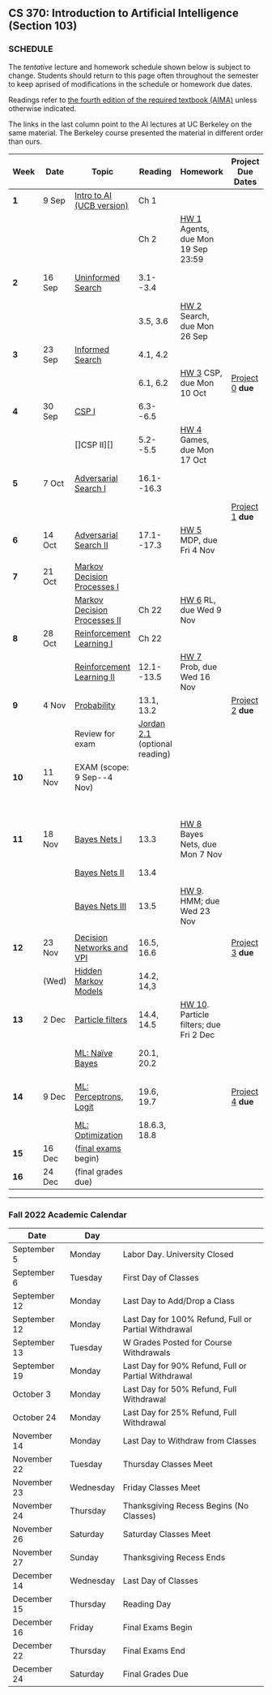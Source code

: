 ## CS 370: Introduction to Artificial Intelligence (Section 103)

### SCHEDULE

The *tentative* lecture and homework schedule shown below is subject to change.  Students should return to this page often throughout the semester to keep aprised of modifications in the schedule or homework due dates.

Readings refer to [the fourth edition of the required textbook (AIMA)](https://www.amazon.com/gp/product/0134610997/ref=as_li_tl?ie=UTF8&camp=1789&creative=9325&creativeASIN=0134610997&linkCode=as2&tag=typefunc-20&linkId=7b927a65ec495610d347f7c2d096ef14) unless otherwise indicated.

The links in the last column point to the AI lectures at UC Berkeley on the same material.
The Berkeley course presented the material in different order than ours.

<!-- In case you want to watch all of the Berkeley lectures in their original order, I made -->
<!-- a [AI YouTube playlist](https://youtube.com/playlist?list=PL5FJyaC2WsVndQJI9QtEhIMG2w8pYLN9u) just for you! :) -->



| **Week** | **Date** | **Topic**                         | **Reading**      | **Homework**                             | **Project Due Dates** | **UCB Videos**                  | **UCB Notes**      | **Alternative Notes** |
|----------|----------|-----------------------------------|------------------|------------------------------------------|-----------------------|---------------------------------|--------------------|-----------------------|
| **1**    | 9 Sep    | [Intro to AI (UCB version)][]     | Ch 1             |                                          |                       | [Intro to AI (YouTube)][]       |                    | |
|          |          |                                   | Ch 2             | [HW 1][] Agents, due Mon 19 Sep 23:59    |                       |                                 |                    | |
| **2**    | 16 Sep   | [Uninformed Search][]             | 3.1--3.4         |                                          |                       | [Uninformed Search (YouTube)][] | [Note 1: Search][] | [Note 1 (Fa '18)][]|
|          |          |                                   | 3.5, 3.6         | [HW 2][] Search, due Mon 26 Sep          |                       | [Informed Search (YouTube)][]   |                    | |
| **3**    | 23 Sep   | [Informed Search][]               | 4.1, 4.2         |                                          |                       |                                 | [Note 2: Local Search][] | |
|          |          |                                   | 6.1, 6.2         | [HW 3][] CSP, due Mon 10 Oct             | [Project 0][] **due** | [CSP I (YouTube)][]             | [Note 2: CSP][]    | |
| **4**    | 30 Sep   | [CSP I][]                         | 6.3--6.5         |                                          |                       | [CSP II (YouTube)][]            | [CSP applet][]     | |
|          |          | []CSP II][]                       | 5.2--5.5         | [HW 4][] Games, due Mon 17 Oct           |                       | [Game Trees I (YouTube)][]      | [Note 3: Games][]  | [Note 3 (Fa '18)][]| 
| **5**    | 7  Oct   | [Adversarial Search I][]          | 16.1--16.3       |                                          |                       | [Game Trees II (YouTube)][]     | [Note 4: Nondeterministic Search][] | |
|          |          |                                   |                  |                                          |  [Project 1][] **due**  |                              |                          | |
| **6**    | 14 Oct   | [Adversarial Search II][]         | 17.1--17.3       | [HW 5][] MDP, due Fri 4 Nov              |                       | [MDP I (YouTube)][]             |                    | |
|          |          |                                   |                  |                                          |                       |                              |                          | |
| **7**    | 21 Oct   | [Markov Decision Processes I][]   |                  |                                          |                       | [MDP II (YouTube)][]            |                    | |
|          |          | [Markov Decision Processes II][]  | Ch 22            | [HW 6][] RL, due Wed 9 Nov               |                       | [RL I (YouTube)][]              | [Note 5: Reinforcement Learning][] | |
| **8**    | 28 Oct   | [Reinforcement Learning I][]      | Ch 22            |                                          |                       | [RL II (YouTube)][]             |                    | |
|          |          | [Reinforcement Learning II][]     | 12.1--13.5       | [HW 7][] Prob, due Wed 16 Nov            |                       |                                  |                   |  |
| **9**    | 4 Nov    | [Probability][]                   | 13.1, 13.2       |                                          |  [Project 2][] **due** | [Probability (YouTube)][]       |                    | |
|          |          | Review for exam                   | [Jordan 2.1][]  (optional reading) |                        |                       |                                 |                    | |
| **10**   | 11 Nov   | EXAM (scope: 9 Sep--4 Nov)       |                  |                                          |                       |                                 |                    | |
|          |          |                                   |                  |                                          |                       |   [Bayes Nets (YouTube)][]        | [Note 5: Bayes Nets][] | [Note 6 (Fa '18)][] |
| **11**   | 18 Nov   | [Bayes Nets I][]                 | 13.3             | [HW 8][] Bayes Nets, due Mon 7 Nov       |                       | [BN: independence (YouTube)][]  |                    | |
|          |          | [Bayes Nets II][]                | 13.4             |                                          |                       | [BN: inference (YouTube)][]     |                    | |
|          |          | [Bayes Nets III][]                 | 13.5             | [HW 9][]. HMM; due Wed 23 Nov            |                       | [BN: sampling (YouTube)][]      |                    | |
|          |          |
| **12**   | 23 Nov   | [Decision Networks and VPI][]     | 16.5, 16.6       |                                          | [Project 3][] **due**    | [Decision Networks (YouTube)][] | [Note 7: Decision Networks][] |
|          | (Wed)    | [Hidden Markov Models][]          | 14.2, 14,3       |                                          |                       | [HMM (YouTube)][]               | [Note 6: HMM][]    |  [Note 8 (Fa '18)][] |
| **13**   | 2 Dec    | [Particle filters][]              | 14.4, 14.5       | [HW 10][]. Particle filters; due Fri 2 Dec |                     | [Particle filters (YouTube)][]  |                    | |
|          |          | [ML: Naïve Bayes][]               | 20.1, 20.2       |                                          |                       | [ML: Naive Bayes (YouTube)][]   |  [Note 9: ML][]    | |
| **14**   | 9 Dec    | [ML: Perceptrons, Logit][]        | 19.6, 19.7       |                                          | [Project 4][] **due** | [ML: Perceptrons, Logit (YouTube)][] |               | |
|          |          | [ML: Optimization][]              | 18.6.3, 18.8     |                                          |                       |                                 | [Note 10: Neural Nets][] | |
| **15**   | 16 Dec   | ([final exams][] begin)           |                  |                                          |                       |                                 |                    | |
| **16**   | 24 Dec   | (final grades due)                |                  |                                          |                       |                                 |                    | |




<!-- | **5**    | 7  Oct   | [Adversarial Search I][]       | 16.1--16.3       |                                          |                       | [Game Trees II (YouTube)][]     | [Note 4: Nondeterministic Search][] | | -->
<!-- |          |          | [Adversarial Search II][]     | 17.1--17.3       | [HW 5][] MDP, due Mon 24 Oct             | [Project 1][] **due** | [MDP I (YouTube)][]             |                    | | -->
<!-- | **6**    | 14 Oct   | [Markov Decision Processes I][] |                  |                                          |                       | [MDP II (YouTube)][]            |                    | | -->
<!-- |          |          | [Markov Decision Processes II][]     | Ch 22            | [HW 6][] RL, due Mon 31 Oct              |                       | [RL I (YouTube)][]              | [Note 5: Reinforcement Learning][] | | -->
<!-- | **7**    | 21 Oct   | [Reinforcement Learning I][]    | Ch 22            |                                          |                       | [RL II (YouTube)][]             |                    | | -->
<!-- |          |          | [Reinforcement Learning II][]                | 12.1--13.5       | [HW 7][] Prob, due Mon 7 Nov            | [Project 2][] **due** | [Probability (YouTube)][]       |                    | | -->
<!-- | **8**    | 28 Oct   |   [Probability][]              | 13.1, 13.2       |                                          |                       | [Bayes Nets (YouTube)][]        | [Note 5: Bayes Nets][] | [Note 6 (Fa '18)][] | -->
<!-- |          |          | [Bayes Nets I][]                 | 13.3             | [HW 8][] Bayes Nets, due Mon 7 Nov       |                       | [BN: independence (YouTube)][]  |                    | | -->
<!-- | **9**    | 4 Nov    | [Bayes Nets II][]                | 13.4             |                                          |                       | [BN: inference (YouTube)][]     |                    | | -->
<!-- |          |          | Review for exam                   | [Jordan 2.1][]  (optional reading) |                        | [Project 3][] **due** |                                 |                    | |  -->
<!-- | **10**   | 11 Nov   | EXAM (scope: 9 Sep--28 Oct)       |                  |                                          |                       |                                 |                    | | -->
<!-- |          |          |                                   |                  |                                          |                       |                                 |                    | | -->
<!-- | **11**   | 18 Nov   | [Bayes Nets III][]                 | 13.5             | [HW 9][]. HMM; due Wed 23 Nov            |                       | [BN: sampling (YouTube)][]      |                    | | -->
<!-- |          |          | [Decision Networks and VPI][]     | 16.5, 16.6       |                                          |                       | [Decision Networks (YouTube)][] | [Note 7: Decision Networks][] | -->
<!-- | **12**   | 23 Nov   | [Hidden Markov Models][]          | 14.2, 14,3       |                                          |                       | [HMM (YouTube)][]               | [Note 6: HMM][]    |  [Note 8 (Fa '18)][] | -->
<!-- |          | (Wed)    | [Particle filters][]              | 14.4, 14.5       | [HW 10][]. Particle filters; due Fri 2 Dec |                     | [Particle filters (YouTube)][]  |                    | | -->
<!-- | **13**   | 2 Dec    | [ML: Naïve Bayes][]               | 20.1, 20.2       |                                          |                       | [ML: Naive Bayes (YouTube)][]   |  [Note 9: ML][]    | | -->
<!-- |          |          | [ML: Perceptrons, Logit][]        | 19.6, 19.7       |                                          | [Project 4][] **due** | [ML: Perceptrons, Logit (YouTube)][] |               | | -->
<!-- | **14**   | 9 Dec    | [ML: Optimization][]              | 18.6.3, 18.8     |                                          |                       |                                 | [Note 10: Neural Nets][] | |  -->
<!-- |          |          | [ML: Neural Nets][]               | Ch 21            |                                          |                       | [ML: Neural Nets (YouTube)][]   |                    | | -->
<!-- | **15**   | 16 Dec   | ([final exams][] begin)           |                  |                                          |                       |                                 |                    | | -->
<!-- | **16**   | 24 Dec   | (final grades due)                |                  |                                          |                       |                                 |                    | | -->


----------------------

### Fall 2022 Academic Calendar

| **Date** | **Day** |   |
|--------|--------|---------------------------------|
| September	5 | Monday | Labor Day. University Closed |
| September	6 | Tuesday | First Day of Classes |
| September	12 | Monday | Last Day to Add/Drop a Class |
| September	12 | Monday | Last Day for 100% Refund, Full or Partial Withdrawal |
| September	13 | Tuesday | W Grades Posted for Course Withdrawals |
| September	19 | Monday | Last Day for 90% Refund, Full or Partial Withdrawal |
| October	3 | Monday | Last Day for 50% Refund, Full Withdrawal |
| October	24 | Monday | Last Day for 25% Refund, Full Withdrawal |
| November	14 | Monday | Last Day to Withdraw from Classes  |
| November	22 | Tuesday | Thursday Classes Meet |
| November	23 | Wednesday | Friday Classes Meet |
| November	24 | Thursday | Thanksgiving Recess Begins (No Classes) |
| November	26 | Saturday | Saturday Classes Meet |
| November	27 | Sunday | Thanksgiving Recess Ends |
| December	14 | Wednesday | Last Day of Classes |
| December	15 | Thursday | Reading Day |
| December	16 | Friday | Final Exams Begin |
| December	22 | Thursday | Final Exams End |
| December	24 | Saturday | Final Grades Due |







[final exams]: https://www5.njit.edu/registrar/exams/finalexams.php




[KUPF]: https://goo.gl/maps/GjhP3cjrMAJSzVFt5

<!-- LINKS TO LECTURE NOTES -->

[Note 1: Search]: https://inst.eecs.berkeley.edu/~cs188/sp22/assets/notes/n1_sp22.pdf
[Note 1 (Fa '18)]: https://github.com/williamdemeo/cs370-fall2022/tree/master/notes/n01-search.pdf
[Note 2: Local Search]: https://inst.eecs.berkeley.edu/~cs188/sp22/assets/notes/n2_sp22.pdf
[Note 2: CSP]: https://github.com/williamdemeo/cs370-fall2022/tree/master/lecture/notes/n02-csp.pdf 
[CSP applet]: https://inst.eecs.berkeley.edu/~cs188/fa21/assets/demos/csp/csp_demos.html
[Note 3: Games]: https://inst.eecs.berkeley.edu/~cs188/sp22/assets/notes/n3_sp22.pdf
[Note 3 (Fa '18)]: https://github.com/williamdemeo/cs370-fall2022/tree/master/lecture/notes/n03-adversarial-search.pdf
[Note 4: Nondeterministic Search]: https://github.com/williamdemeo/cs370-fall2022/tree/master/lecture/notes/n04-nondeterministic-search.pdf
[Note 4: Logical Agents]: https://inst.eecs.berkeley.edu/~cs188/sp22/assets/notes/n4_sp22.pdf
[Note 5: Reinforcement Learning]: https://github.com/williamdemeo/cs370-fall2022/tree/master/lecture/notes/n05-rl.pdf
[Note 5: Bayes Nets]: https://inst.eecs.berkeley.edu/~cs188/sp22/assets/notes/n5_sp22.pdf
[Note 6 (Fa '18)]: https://github.com/williamdemeo/cs370-fall2022/tree/master/lecture/notes/n06-bayes-nets.pdf
[Note 6: HMM]: https://inst.eecs.berkeley.edu/~cs188/sp22/assets/notes/n6_sp22.pdf
[Note 7: Decision Networks]: https://github.com/williamdemeo/cs370-fall2022/tree/master/lecture/notes/n07-decision-networks.pdf
[Note 8 (Fa '18)]: https://github.com/williamdemeo/cs370-fall2022/tree/master/lecture/notes/n08-hmm.pdf
[Note 9: ML]: https://github.com/williamdemeo/cs370-fall2022/tree/master/lecture/notes/n09-ml.pdf
[Note 10: Neural Nets]: https://github.com/williamdemeo/cs370-fall2022/tree/master/lecture/notes/n10-neural-nets.pdf


<!-- Project LINKS -->
[Project 0]: https://github.com/williamdemeo/cs370-fall2022/tree/master/projects/Project0
[Project 1]: https://github.com/williamdemeo/cs370-fall2022/tree/master/projects/Project1
[Project 2]: https://github.com/williamdemeo/cs370-fall2022/tree/master/projects/Project2
[Project 3]: https://github.com/williamdemeo/cs370-fall2022/tree/master/projects/Project3
[Project 4]: https://github.com/williamdemeo/cs370-fall2022/tree/master/projects/Project4



<!-- HW LINKS -->
[Gradescope]: https://www.gradescope.com/courses/441050

[HW 1]: https://www.gradescope.com/courses/441050
[HW 2]: https://www.gradescope.com/courses/441050
[HW 3]: https://www.gradescope.com/courses/441050
[HW 4]: https://www.gradescope.com/courses/441050
[HW 5]: https://www.gradescope.com/courses/441050
[HW 6]: https://www.gradescope.com/courses/441050
[HW 7]: https://www.gradescope.com/courses/441050
[HW 8]: https://www.gradescope.com/courses/441050
[HW 9]: https://www.gradescope.com/courses/441050
[HW 10]: https://www.gradescope.com/courses/441050
[HW 11]: https://www.gradescope.com/courses/441050




<!-- LINKS TO UCB LECTURE YOUTUBE VIDEOS -->

[Intro to AI (YouTube)]: https://www.youtube.com/watch?v=16Dir4QqCUg
[Uninformed Search (YouTube)]: https://youtu.be/-Xx0QSFYfIQ
[Informed Search (YouTube)]: https://youtu.be/Mlwrx7hbKPs
[CSP I (YouTube)]: https://youtu.be/81z2ANjQcH4
[CSP II (YouTube)]: https://youtu.be/_DXf6oaknHw
[Game Trees I (YouTube)]: https://youtu.be/v6RgZBjc8og
[Game Trees II (YouTube)]: https://youtu.be/n3A29GEzC6g
[MDP I (YouTube)]: https://youtu.be/4LW3H_Jinr4
[MDP II (YouTube)]: https://youtu.be/ZToWj64rxvQ
[RL I (YouTube)]: https://youtu.be/TiXS7vROBEg
[RL II (YouTube)]: https://youtu.be/XafrqwHfBKE
[Probability (YouTube)]: https://youtu.be/sMNbLXsvRig
[Bayes Nets (YouTube)]: https://youtu.be/T4l6ltMMcec
[BN: independence (YouTube)]: https://youtu.be/FUnOdyZZAaE
[BN: inference (YouTube)]: https://youtu.be/A1hYXGAUdmU
[BN: sampling (YouTube)]: https://youtu.be/kGngCS-1kjU
[Decision Networks (YouTube)]: https://youtu.be/19sr7yKV56I
[HMM (YouTube)]: https://youtu.be/eCZLhZu_U1I
[Particle filters (YouTube)]: https://youtu.be/pNam9hbwg4g
[ML: Naive Bayes (YouTube)]: https://youtu.be/1nOb0vwWkAE
[ML: Neural Nets (YouTube)]: https://youtu.be/LERtLI2h_nQ
[ML: Perceptrons, Logit (YouTube)]: https://www.youtube.com/watch?v=UNr9gHyOnWA
[ML: Decision Trees (YouTube)]: https://youtu.be/svW3I0cqfpw
[Robotics (YouTube)]: https://youtu.be/MxS1aYvYNNc


<!-- LINKS TO LECTURE SLIDES -->
[Intro to AI (UCB version)]: https://inst.eecs.berkeley.edu/~cs188/sp22/assets/slides/Lecture1.pptx


<!-- [A* Search and Heuristics]: https://github.com/williamdemeo/cs370-fall2022/raw/master/lecture/slides/CS370-Lec05-AstarSearchAndHeuristics.pptx -->
<!-- [CSP I]: https://github.com/williamdemeo/cs370-fall2022/raw/master/lecture/slides/CS370-Lec06-CSP-I.pptx  -->
<!-- [CSP II]: https://github.com/williamdemeo/cs370-fall2022/raw/master/lecture/slides/CS370-Lec07-CSP-II.pptx -->
<!-- [Adversarial Search I]: https://github.com/williamdemeo/cs370-fall2022/raw/master/lecture/slides/CS370-Lec08-AdversarialSearch-I.pptx -->
<!-- [Adversarial Search II]: https://github.com/williamdemeo/cs370-fall2022/raw/master/lecture/slides/CS370-Lec09-AdversarialSearch-II.pptx -->
<!-- [Markov Decision Processes I]: https://github.com/williamdemeo/cs370-fall2022/raw/master/lecture/slides/CS370-Lec10-MDP-I.pptx -->
<!-- [Markov Decision Processes II]: https://github.com/williamdemeo/cs370-fall2022/raw/master/lecture/slides/CS370-Lec11-MDP-II.pptx -->
<!-- [Reinforcement Learning I]: https://github.com/williamdemeo/cs370-fall2022/raw/master/lecture/slides/CS370-Lec12-RL-I.pptx -->
<!-- [Reinforcement Learning II]: https://github.com/williamdemeo/cs370-fall2022/raw/master/lecture/slides/CS370-Lec13-RL-II.pptx -->
<!-- [Probability]: https://github.com/williamdemeo/cs370-fall2022/raw/master/lecture/slides/CS370-Lec14-Probability.pptx -->
<!-- [Bayes Nets I]: https://github.com/williamdemeo/cs370-fall2022/raw/master/lecture/slides/CS370-Lec15-BayesNets-I.pptx -->
<!-- [Bayes Nets II]: https://github.com/williamdemeo/cs370-fall2022/raw/master/lecture/slides/CS370-Lec16-BayesNets-II.pptx -->
<!-- [Bayes Nets III]: https://github.com/williamdemeo/cs370-fall2022/raw/master/lecture/slides/CS370-Lec17-BayesNets-III.pptx -->
<!-- [Bayes Nets IV]: https://github.com/williamdemeo/cs370-fall2022/raw/master/lecture/slides/CS370-Lec18-BayesNets-IV.pptx -->
<!-- [Logical Agents]: https://github.com/williamdemeo/cs370-fall2022/blob/master/lecture/dne.md -->
<!-- [Inference in First Order Logic]: https://github.com/williamdemeo/cs370-fall2022/blob/master/lecture/dne.md -->

<!-- [Decision Networks and VPI]: https://github.com/williamdemeo/cs370-fall2022/blob/master/lecture/slides/CS370-Lec19-DecisionNetworks.pptx -->
<!-- [Hidden Markov Models]: https://github.com/williamdemeo/cs370-fall2022/blob/master/lecture/slides/CS370-Lec20-HMM.pptx -->
<!-- [Particle filters]: https://github.com/williamdemeo/cs370-fall2022/blob/master/lecture/slides/CS370-Lec21-HMM-II.pptx -->
<!-- [ML: Naïve Bayes]: https://github.com/williamdemeo/cs370-fall2022/blob/master/lecture/dne.md -->
<!-- [ML: Perceptrons and Logistic Regression]: https://github.com/williamdemeo/cs370-fall2022/blob/master/lecture/dne.md -->
<!-- [ML: Perceptrons, Logit]: https://github.com/williamdemeo/cs370-fall2022/blob/master/lecture/dne.md -->
<!-- [ML: Optimization]: https://github.com/williamdemeo/cs370-fall2022/blob/master/lecture/dne.md -->
<!-- [ML: Neural Nets]: https://github.com/williamdemeo/cs370-fall2022/blob/master/lecture/dne.md -->
<!-- [Advanced Applications: Games and Robotics]: https://github.com/williamdemeo/cs370-fall2022/blob/master/lecture/dne.md -->
<!-- [Conclusion]: https://github.com/williamdemeo/cs370-fall2022/blob/master/lecture/dne.md -->



[Uninformed Search]: https://github.com/williamdemeo/cs370-fall2022/raw/master/lecture/slides/CS370-Week02-UninformedSearch.pptx
[Informed Search]: https://github.com/williamdemeo/cs370-fall2022/raw/master/lecture/slides/CS370-Week03-InformedSearch.pptx
[CSP I]: https://github.com/williamdemeo/cs370-fall2022/raw/master/lecture/slides/CS370-Week04-CSP-Part1.pptx
[CSP II]: https://github.com/williamdemeo/cs370-fall2022/raw/master/lecture/slides/CS370-Week04-CSP-Part2.pptx
[Adversarial Search I]: https://github.com/williamdemeo/cs370-fall2022/blob/master/lecture/dne.md
[Adversarial Search II]: https://github.com/williamdemeo/cs370-fall2022/blob/master/lecture/dne.md
[Markov Decision Processes I]: https://github.com/williamdemeo/cs370-fall2022/blob/master/lecture/dne.md
[Markov Decision Processes II]: https://github.com/williamdemeo/cs370-fall2022/blob/master/lecture/dne.md
[Reinforcement Learning I]: https://github.com/williamdemeo/cs370-fall2022/blob/master/lecture/dne.md
[Reinforcement Learning II]: https://github.com/williamdemeo/cs370-fall2022/blob/master/lecture/dne.md
[Probability]: https://github.com/williamdemeo/cs370-fall2022/blob/master/lecture/dne.md
[Bayes Nets I]: https://github.com/williamdemeo/cs370-fall2022/blob/master/lecture/dne.md
[Bayes Nets II]: https://github.com/williamdemeo/cs370-fall2022/blob/master/lecture/dne.md
[Bayes Nets III]: https://github.com/williamdemeo/cs370-fall2022/blob/master/lecture/dne.md
[Bayes Nets IV]: https://github.com/williamdemeo/cs370-fall2022/blob/master/lecture/dne.md
[Logical Agents]: https://github.com/williamdemeo/cs370-fall2022/blob/master/lecture/dne.md
[Inference in First Order Logic]: https://github.com/williamdemeo/cs370-fall2022/blob/master/lecture/dne.md

[Decision Networks and VPI]: https://github.com/williamdemeo/cs370-fall2022/blob/master/lecture/dne.md
[Hidden Markov Models]: https://github.com/williamdemeo/cs370-fall2022/blob/master/lecture/dne.md
[Particle filters]: https://github.com/williamdemeo/cs370-fall2022/blob/master/lecture/dne.md
[ML: Naïve Bayes]: https://github.com/williamdemeo/cs370-fall2022/blob/master/lecture/dne.md
[ML: Perceptrons and Logistic Regression]: https://github.com/williamdemeo/cs370-fall2022/blob/master/lecture/dne.md
[ML: Perceptrons, Logit]: https://github.com/williamdemeo/cs370-fall2022/blob/master/lecture/dne.md
[ML: Optimization]: https://github.com/williamdemeo/cs370-fall2022/blob/master/lecture/dne.md
[ML: Neural Nets]: https://github.com/williamdemeo/cs370-fall2022/blob/master/lecture/dne.md
[Advanced Applications: Games and Robotics]: https://github.com/williamdemeo/cs370-fall2022/blob/master/lecture/dne.md
[Conclusion]: https://github.com/williamdemeo/cs370-fall2022/blob/master/lecture/dne.md

<!-- MISC LINKS -->
[Jordan 2.1]: https://github.com/williamdemeo/cs370-fall2022/tree/master/notes/chapter2.pdf
[KUPF 202]: https://goo.gl/maps/GjhP3cjrMAJSzVFt5
[edX AI wk10: Logical Agents]: https://learning.edx.org/course/course-v1:ColumbiaX+CSMM.101x+2T2018/home






<!-- [Note 1]: https://inst.eecs.berkeley.edu/~cs188/fa21/assets/notes/fa20-note01.pdf
[Note 2]: https://inst.eecs.berkeley.edu/~cs188/fa21/assets/notes/note02.pdf>
[Note 3]: https://inst.eecs.berkeley.edu/~cs188/fa21/assets/notes/fa20-note03.pdf
[Note 4]: https://inst.eecs.berkeley.edu/~cs188/fa21/assets/notes/fa20-note04.pdf
[Note 5]: https://inst.eecs.berkeley.edu/~cs188/fa21/assets/notes/fa20-note05.pdf
[Note 6]: https://inst.eecs.berkeley.edu/~cs188/fa21/assets/notes/fa20-note06.pdf
[Note 7]: https://inst.eecs.berkeley.edu/~cs188/fa21/assets/notes/fa20-note07.pdf
[Note 8]: https://inst.eecs.berkeley.edu/~cs188/fa21/assets/notes/fa20-note08.pdf
[Note 9]: https://inst.eecs.berkeley.edu/~cs188/fa21/assets/notes/fa20-note09.pdf
[Note 10]: https://inst.eecs.berkeley.edu/~cs188/fa21/assets/notes/fa20-note10.pdf
-->
